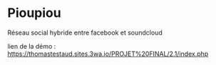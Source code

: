 # Pioupiou
Réseau social hybride entre facebook et soundcloud

lien de la démo :
https://thomastestaud.sites.3wa.io/PROJET%20FINAL/2.1/index.php
